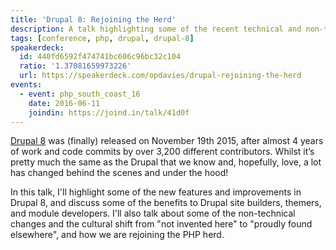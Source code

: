 ```yaml
---
title: 'Drupal 8: Rejoining the Herd'
description: A talk highlighting some of the recent technical and non-technical changes in Drupal 8.
tags: [conference, php, drupal, drupal-8]
speakerdeck:
  id: 440fd6592f474741bc606c96bc32c104
  ratio: '1.37081659973226'
  url: https://speakerdeck.com/opdavies/drupal-rejoining-the-herd
events:
  - event: php_south_coast_16
    date: 2016-06-11
    joindin: https://joind.in/talk/41d0f
---
```


[Drupal 8][0] was (finally) released on November 19th 2015, after almost 4 years of work and code commits by over 3,200 different contributors. Whilst it’s pretty much the same as the Drupal that we know and, hopefully, love, a lot has changed behind the scenes and under the hood!

In this talk, I'll highlight some of the new features and improvements in Drupal 8, and discuss some of the benefits to Drupal site builders, themers, and module developers. I'll also talk about some of the non-technical changes and the cultural shift from "not invented here" to "proudly found elsewhere", and how we are rejoining the PHP herd.

[0]: https://www.drupal.org/8
